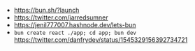 - https://bun.sh/?launch
- https://twitter.com/jarredsumner
- https://jenil777007.hashnode.dev/lets-bun
- `bun create react ./app; cd app; bun dev` https://twitter.com/danfrydev/status/1545329156392734721

